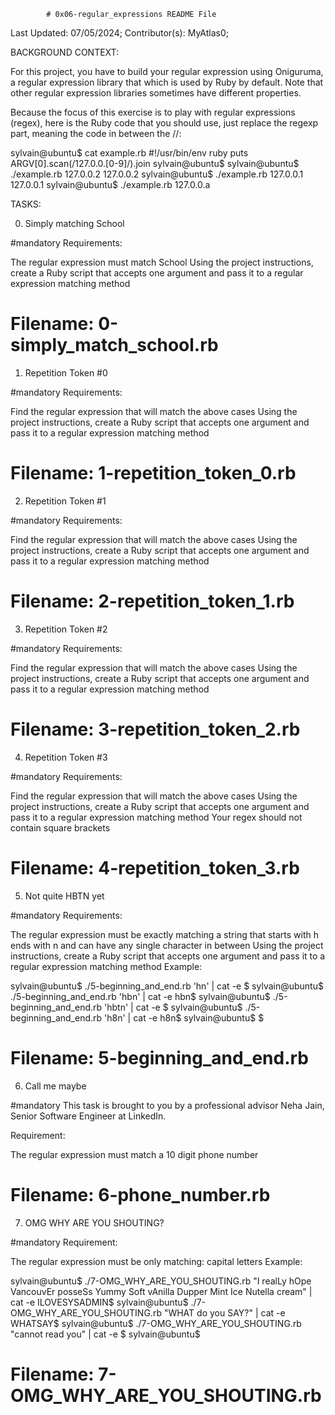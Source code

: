 			# 0x06-regular_expressions README File


Last Updated: 07/05/2024;
Contributor(s): MyAtlas0;


BACKGROUND CONTEXT:

For this project, you have to build your regular expression using Oniguruma, a regular expression library that which is used by Ruby by default. Note that other regular expression libraries sometimes have different properties.

Because the focus of this exercise is to play with regular expressions (regex), here is the Ruby code that you should use, just replace the regexp part, meaning the code in between the //:

sylvain@ubuntu$ cat example.rb
#!/usr/bin/env ruby
puts ARGV[0].scan(/127.0.0.[0-9]/).join
sylvain@ubuntu$
sylvain@ubuntu$ ./example.rb 127.0.0.2
127.0.0.2
sylvain@ubuntu$ ./example.rb 127.0.0.1
127.0.0.1
sylvain@ubuntu$ ./example.rb 127.0.0.a



TASKS:

0. Simply matching School

#mandatory
Requirements:

The regular expression must match School
Using the project instructions, create a Ruby script that accepts one argument and pass it to a regular expression matching method

# Filename: 0-simply_match_school.rb




1. Repetition Token #0

#mandatory
Requirements:

Find the regular expression that will match the above cases
Using the project instructions, create a Ruby script that accepts one argument and pass it to a regular expression matching method

# Filename: 1-repetition_token_0.rb




2. Repetition Token #1

#mandatory
Requirements:

Find the regular expression that will match the above cases
Using the project instructions, create a Ruby script that accepts one argument and pass it to a regular expression matching method

# Filename: 2-repetition_token_1.rb




3. Repetition Token #2

#mandatory
Requirements:

Find the regular expression that will match the above cases
Using the project instructions, create a Ruby script that accepts one argument and pass it to a regular expression matching method

# Filename: 3-repetition_token_2.rb



4. Repetition Token #3

#mandatory
Requirements:

Find the regular expression that will match the above cases
Using the project instructions, create a Ruby script that accepts one argument and pass it to a regular expression matching method
Your regex should not contain square brackets

# Filename: 4-repetition_token_3.rb




5. Not quite HBTN yet

#mandatory
Requirements:

The regular expression must be exactly matching a string that starts with h ends with n and can have any single character in between
Using the project instructions, create a Ruby script that accepts one argument and pass it to a regular expression matching method
Example:

sylvain@ubuntu$ ./5-beginning_and_end.rb 'hn' | cat -e
$
sylvain@ubuntu$ ./5-beginning_and_end.rb 'hbn' | cat -e
hbn$
sylvain@ubuntu$ ./5-beginning_and_end.rb 'hbtn' | cat -e
$
sylvain@ubuntu$ ./5-beginning_and_end.rb 'h8n' | cat -e
h8n$
sylvain@ubuntu$
$

# Filename: 5-beginning_and_end.rb




6. Call me maybe

#mandatory
This task is brought to you by a professional advisor Neha Jain, Senior Software Engineer at LinkedIn.

Requirement:

The regular expression must match a 10 digit phone number

# Filename: 6-phone_number.rb




7. OMG WHY ARE YOU SHOUTING?

#mandatory
Requirement:

The regular expression must be only matching: capital letters
Example:

sylvain@ubuntu$ ./7-OMG_WHY_ARE_YOU_SHOUTING.rb "I realLy hOpe VancouvEr posseSs Yummy Soft vAnilla Dupper Mint Ice Nutella cream" | cat -e
ILOVESYSADMIN$
sylvain@ubuntu$ ./7-OMG_WHY_ARE_YOU_SHOUTING.rb "WHAT do you SAY?" | cat -e
WHATSAY$
sylvain@ubuntu$ ./7-OMG_WHY_ARE_YOU_SHOUTING.rb "cannot read you" | cat -e
$
sylvain@ubuntu$

# Filename: 7-OMG_WHY_ARE_YOU_SHOUTING.rb


